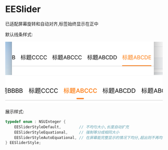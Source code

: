 # EESlider
已适配屏幕旋转和自动对齐,标签始终显示在正中

默认线条样式:

 ![image](https://github.com/xiaoyishan/EESlider/blob/master/eeline.png)
 ![image](https://github.com/xiaoyishan/EESlider/blob/master/eeslider.png)

展示样式:

```objective-c
typedef enum : NSUInteger {
    EESliderStyleDefault,        // 不均匀大小,长度自动扩充
    EESliderStyleEquational,     // 强制等分成相同大小
    EESliderStyleAutoEquational, // 在屏幕能完整显示的情况下均分,超出则不再均分
} EESliderStyle;
```
